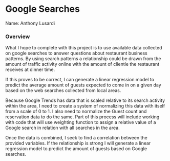 # Google Searches

Name: Anthony Lusardi

<!-- badges: start -->
<!-- badges: end -->

### Overview
What I hope to complete with this project is to use available data collected on google searches to answer questions about restaurant business patterns. By using search patterns a relationship could be drawn from the amount of traffic activity online with the amount of clientle the restaurant receives at dinner time.

If this proves to be correct, I can generate a linear regression model to predict the average amount of guests expected to come in on a given day based on the web searches collected from local areas.

Because Google Trends has data that is scaled relative to its search activity within the area, I need to create a system of normalizing this data with itself from a scale of 0 to 1. I also need to normalize the Guest count and reservation data to do the same. Part of this process will include working with code that will use weighting function to assign a relative value of a Google search in relation with all searches in the area. 

Once the data is combined, I seek to find a correlation between the provided variables. If the relationship is strong I will generate a linear regression model to predict the amount of guests based on Google searches.
